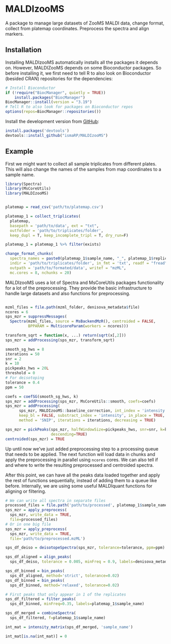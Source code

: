 
<!-- README.md is generated from README.Rmd. Please edit that file -->

# MALDIzooMS

<!-- badges: start -->

<!-- badges: end -->

A package to manage large datasets of ZooMS MALDI data, change format,
collect from platemap coordinates. Preprocess the spectra and align
markers.

## Installation

Installing MALDIzooMS automatically installs all the packages it depends
on. However, MALDIZooMS depends on some Bioconductor packages. So before
installing it, we first need to tell R to also look on Bioconductor
(besided CRAN) repositories for the dependencies:

``` r
# Install Bioconductor
if (!require("BiocManager", quietly = TRUE))
    install.packages("BiocManager")
BiocManager::install(version = "3.19")
# Tell R to also look for packages on Bioconductor repos
options(repos=BiocManager::repositories())
```

Install the development version from [GitHub](https://github.com/):

``` r
install.packages('devtools')
devtools::install_github("ismaRP/MALDIzooMS")
```

## Example

First we might want to collect all sample triplicates from different
plates. This will also change the names of the samples from map
coordinates to a sample name.

``` r
library(Spectra)
library(MsCoreUtils)
library(MALDIzooMS)


platemap = read_csv('path/to/platemap.csv')

platemap_1 = collect_triplicates(
  platemap,
  basepath = 'path/to/data', ext = "txt",
  outfolder = 'path/to/triplicates/folder',
  keep_dupl = T, keep_incomplete_tripl = T, dry_run=F)

platemap_1 = platemap_1 %>% filter(exists)

change_format_chunks(
  spectra_names = paste0(platemap_1$sample_name, "_", platemap_1$replicate),
  indir = 'path/to/triplicates/folder', in_fmt = 'txt', readf = "fread",
  outpath = 'path/to/formated/data', writef = "mzML",
  mc.cores = 8, nchunks = 20)
```

MALDIzooMS uses a lot of Spectra and MsCoreUtils packages functionality
for a lot of the preprocessing. They provide the basic infrastructure to
handle large datasets and also functions for preprocessing.

``` r

mzml_files = file.path(mzml_folder, denisova_metadata$file)
ncores = 6
sps_mzr = suppressMessages(
  Spectra(mzml_files, source = MsBackendMzR(), centroided = FALSE,
          BPPARAM = MulticoreParam(workers = ncores)))

transform_sqrt = function(x, ...) return(sqrt(x[,2]))
sps_mzr = addProcessing(sps_mzr, transform_sqrt)

smooth_sg_hws = 8
iterations = 50
snr = 2
k = 10
pickpeaks_hws = 20L
threshold = 0
# For deisotoping
tolerance = 0.4
ppm = 50

coefs = coefSG(smooth_sg_hws, k)
sps_mzr = addProcessing(sps_mzr, MsCoreUtils::smooth, coefs=coefs)
sps_mzr = addProcessing(
      sps_mzr, MALDIzooMS::baseline_correction, int_index = 'intensity',
      keep_bl = FALSE, substract_index = 'intensity', in_place = TRUE,
      method = 'SNIP', iterations = iterations, decreasing = TRUE)

sps_mzr = pickPeaks(sps_mzr, halfWindowSize=pickpeaks_hws, snr=snr, k=k,
                    descending=TRUE)
centroided(sps_mzr) = TRUE
```

Up until now we’ve just added preprocessing step to a processing queue
that needs to be applied. The next function will load data in chunks and
apply the preprocessing in parallel using `ncores` cores. We can also
tell if and where to write the resulting preprocessed and centroided
spectra.

After this point, we can have all the peaks data loaded together and
apply the rest of functions sequentially, instead of adding them to a
queue like before. Internally, we are using some useful MALDIquant
functions for aligning or filtering.

``` r
# We can write all spectra in separate files
processed_files = file.path('path/to/processed', platemap_1$sample_name)
sps_mzr = apply_preprocess(
  sps_mzr, write_data = TRUE,
  file=processed_files)
# Or in one big file
sps_mzr = apply_preprocess(
  sps_mzr, write_data = TRUE,
  file='path/to/preprocessed.mzML')

sps_df_deiso = deisotopeSpectra(sps_mzr, tolerance=tolerance, ppm=ppm)

sps_df_aligned = align_peaks(
  sps_df_deiso, tolerance = 0.005, minFreq = 0.9, labels=denisova_metadata$zooMS_ID)

sps_df_binned = bin_peaks(
  sps_df_aligned, method='strict', tolerance=0.02)
sps_df_binned = bin_peaks(
  sps_df_binned, method='relaxed', tolerance=0.02)

# First peaks that only appear in 1 of the replicates
sps_df_filtered = filter_peaks(
  sps_df_binned, minFreq=0.35, labels=platemap_1$sample_name)

sps_df_merged = combineSpectra(
  sps_df_filtered, f=platemap_1$sample_name)

int_mat = intensity_matrix(sps_df_merged, 'sample_name')

int_mat[is.na(int_mat)] = 0
```
